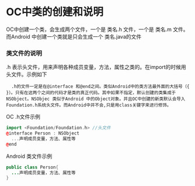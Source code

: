 # OC中类的创建和说明

OC中创建一个类，会生成两个文件，一个是 类名.h 文件，一个是 类名.m 文件。而Android 中创建一个类就是只会生成一个 类名.java的文件

### 类文件的说明

.h 表示头文件，用来声明各种成员变量，方法，属性之类的。在import的时候用头文件。示例如下

```Object-c
  .h的文件一定是在@interface 和@end之间。类似Android中的类方法最外面的大括号（{ }）。只有在这两个之间的代码才是类的真正代码。其中如果不指定，默认创建的类集成于NSObject。NSObjec 类似于Android 中的Object对象。并且OC中创建的新类默认会导入Foundation.h系统头文件。而Android中并不会,只是用class关键字来进行修饰。
```

OC .h文件示例

```cpp
import <Foundation/Foundation.h> //头文件 
@interface Person : NSObject
  ...声明成员变量，方法、属性等
@end
```

Android 类文件示例

```java
public class Person{
  ...声明成员变量，方法、属性等
}
```



